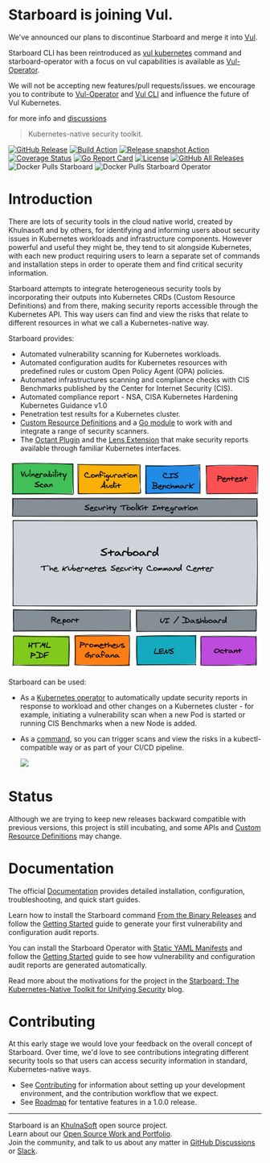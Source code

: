# Starboard is joining Vul.

We've announced our plans to discontinue Starboard and merge it into [Vul](https://github.com/khulnasoft-lab/vul).

Starboard CLI has been reintroduced as [vul kubernetes](https://khulnasoft-lab.github.io/vul/latest/docs/kubernetes/cli/scanning/) command and starboard-operator with a focus on vul capabilities is available as [Vul-Operator](https://khulnasoft-lab.github.io/vul/latest/docs/kubernetes/operator/).

We will not be accepting new features/pull requests/issues.
we encourage you to contribute to [Vul-Operator](https://github.com/khulnasoft-lab/vul-operator) and [Vul CLI](https://github.com/khulnasoft-lab/vul) and influence the future of Vul Kubernetes.

for more info and [discussions](https://github.com/khulnasoft-lab/starboard/discussions/1173)

> Kubernetes-native security toolkit.

[![GitHub Release][release-img]][release]
[![Build Action][action-build-img]][action-build]
[![Release snapshot Action][action-release-snapshot-img]][action-release-snapshot]
[![Coverage Status][cov-img]][cov]
[![Go Report Card][report-card-img]][report-card]
[![License][license-img]][license]
[![GitHub All Releases][github-all-releases-img]][release]
![Docker Pulls Starboard][docker-pulls-starboard]
![Docker Pulls Starboard Operator][docker-pulls-starboard-operator]

# Introduction

There are lots of security tools in the cloud native world, created by Khulnasoft and by others, for identifying and informing
users about security issues in Kubernetes workloads and infrastructure components. However powerful and useful they
might be, they tend to sit alongside Kubernetes, with each new product requiring users to learn a separate set of
commands and installation steps in order to operate them and find critical security information.

Starboard attempts to integrate heterogeneous security tools by incorporating their outputs into Kubernetes CRDs
(Custom Resource Definitions) and from there, making security reports accessible through the Kubernetes API. This way
users can find and view the risks that relate to different resources in what we call a Kubernetes-native way.

Starboard provides:

- Automated vulnerability scanning for Kubernetes workloads.
- Automated configuration audits for Kubernetes resources with predefined rules or custom Open Policy Agent (OPA) policies.
- Automated infrastructures scanning and compliance checks with CIS Benchmarks published by the Center for Internet Security (CIS).
- Automated compliance report - NSA, CISA Kubernetes Hardening Kubernetes Guidance v1.0 
- Penetration test results for a Kubernetes cluster.
- [Custom Resource Definitions] and a [Go module] to work with and integrate a range of security scanners.
- The [Octant Plugin] and the [Lens Extension] that make security reports available through familiar Kubernetes interfaces.

<p align="center">
<img src="docs/images/starboard-overview.png" alt="Starboard Overview"/>
</p>

Starboard can be used:

- As a [Kubernetes operator] to automatically update security reports in response to workload and other changes on a
  Kubernetes cluster - for example, initiating a vulnerability scan when a new Pod is started or running CIS Benchmarks
  when a new Node is added.
- As a [command][cli], so you can trigger scans and view the risks in a kubectl-compatible way or as part of your CI/CD
  pipeline.

  ![](docs/images/starboard-cli-with-octant-demo.gif)

# Status

Although we are trying to keep new releases backward compatible with previous versions, this project is still incubating,
and some APIs and [Custom Resource Definitions] may change.

# Documentation

The official [Documentation] provides detailed installation, configuration, troubleshooting, and quick start guides.

Learn how to install the Starboard command [From the Binary Releases] and follow the [Getting Started][getting-started-cli]
guide to generate your first vulnerability and configuration audit reports.

You can install the Starboard Operator with [Static YAML Manifests] and follow the [Getting Started][getting-started-operator]
guide to see how vulnerability and configuration audit reports are generated automatically.

Read more about the motivations for the project in the [Starboard: The Kubernetes-Native Toolkit for Unifying Security]
blog.

# Contributing

At this early stage we would love your feedback on the overall concept of Starboard. Over time, we'd love to see
contributions integrating different security tools so that users can access security information in standard,
Kubernetes-native ways.

* See [Contributing] for information about setting up your development environment, and the contribution workflow that
  we expect.
* See [Roadmap] for tentative features in a 1.0.0 release.

---
Starboard is an [KhulnaSoft](https://khulnasoft.com) open source project.  
Learn about our [Open Source Work and Portfolio].  
Join the community, and talk to us about any matter in [GitHub Discussions] or [Slack].

[release-img]: https://img.shields.io/github/release/khulnasoft-lab/starboard.svg?logo=github
[release]: https://github.com/khulnasoft-lab/starboard/releases
[action-build-img]: https://github.com/khulnasoft-lab/starboard/actions/workflows/build.yaml/badge.svg
[action-build]: https://github.com/khulnasoft-lab/starboard/actions/workflows/build.yaml
[action-release-snapshot-img]: https://github.com/khulnasoft-lab/starboard/actions/workflows/release-snapshot.yaml/badge.svg
[action-release-snapshot]: https://github.com/khulnasoft-lab/starboard/actions/workflows/release-snapshot.yaml
[cov-img]: https://codecov.io/github/khulnasoft-lab/starboard/branch/main/graph/badge.svg
[cov]: https://codecov.io/github/khulnasoft-lab/starboard
[report-card-img]: https://goreportcard.com/badge/github.com/khulnasoft-lab/starboard
[report-card]: https://goreportcard.com/report/github.com/khulnasoft-lab/starboard
[license-img]: https://img.shields.io/github/license/khulnasoft-lab/starboard.svg
[license]: https://github.com/khulnasoft-lab/starboard/blob/main/LICENSE
[github-all-releases-img]: https://img.shields.io/github/downloads/khulnasoft-lab/starboard/total?logo=github
[docker-pulls-starboard]: https://img.shields.io/docker/pulls/khulnasoft/starboard?logo=docker&label=docker%20pulls%20%2F%20starboard
[docker-pulls-starboard-operator]: https://img.shields.io/docker/pulls/khulnasoft/starboard-operator?logo=docker&label=docker%20pulls%20%2F%20starboard%20operator
[Starboard: The Kubernetes-Native Toolkit for Unifying Security]: https://blog.khulnasoft.com/starboard-kubernetes-tools
[Contributing]: CONTRIBUTING.md
[Roadmap]: ROADMAP.md
[GitHub Discussions]: https://github.com/khulnasoft-lab/starboard/discussions
[Slack]: https://slack.khulnasoft.com/
[Open Source Work and Portfolio]: https://www.khulnasoft.com/products/open-source-projects/

[Custom Resource Definitions]: https://khulnasoft-lab.github.io/starboard/latest/crds/
[Go module]: https://pkg.go.dev/github.com/khulnasoft-lab/starboard/pkg
[cli]: https://khulnasoft-lab.github.io/starboard/latest/cli
[Documentation]: https://khulnasoft-lab.github.io/starboard/
[From the Binary Releases]: https://khulnasoft-lab.github.io/starboard/latest/cli/installation/binary-releases/
[Static YAML Manifests]: https://khulnasoft-lab.github.io/starboard/latest/operator/installation/kubectl/
[getting-started-cli]: https://khulnasoft-lab.github.io/starboard/latest/cli/getting-started/
[getting-started-operator]: https://khulnasoft-lab.github.io/starboard/latest/operator/getting-started/
[Kubernetes operator]: https://khulnasoft-lab.github.io/starboard/latest/operator

[Octant Plugin]: https://khulnasoft-lab.github.io/starboard/latest/integrations/octant
[Lens Extension]: https://khulnasoft-lab.github.io/starboard/latest/integrations/lens
[kubectl]: https://kubernetes.io/docs/reference/kubectl
